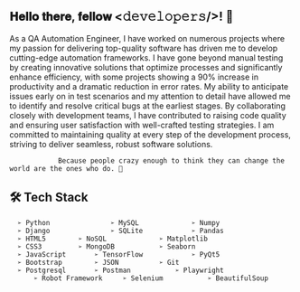 ## 𝐇𝐞𝐥𝐥𝐨 𝐭𝐡𝐞𝐫𝐞, 𝐟𝐞𝐥𝐥𝐨𝐰 <𝚍𝚎𝚟𝚎𝚕𝚘𝚙𝚎𝚛𝚜/>!     👋

 As a QA Automation Engineer, I have worked on numerous projects where my passion for delivering top-quality software has driven me to develop cutting-edge automation frameworks. I have gone beyond manual testing by creating innovative solutions that optimize processes and significantly enhance efficiency, with some projects showing a 90% increase in productivity and a dramatic reduction in error rates. My ability to anticipate issues early on in test scenarios and my attention to detail have allowed me to identify and resolve critical bugs at the earliest stages. By collaborating closely with development teams, I have contributed to raising code quality and ensuring user satisfaction with well-crafted testing strategies. I am committed to maintaining quality at every step of the development process, striving to deliver seamless, robust software solutions.


				Because people crazy enough to think they can change the world are the ones who do. 🎯
             
 ## 🛠 Tech Stack
	  ➢ Python          	 ➢ MySQL			 ➢ Numpy
	  ➢ Django          	 ➢ SQLite			 ➢ Pandas
	  ➢ HTML5		 ➢ NoSQL			 ➢ Matplotlib
	  ➢ CSS3		 ➢ MongoDB			 ➢ Seaborn
	  ➢ JavaScript		 ➢ TensorFlow			 ➢ PyQt5
	  ➢ Bootstrap		 ➢ JSON			 ➢ Git
  	  ➢ Postgresql		 ➢ Postman			 ➢ Playwright
     	  ➢ Robot Framework     ➢ Selenium			 ➢ BeautifulSoup


   	
<!--
**ahmetvahit/ahmetvahit** is a ✨ _special_ ✨ repository because its `README.md` (this file) appears on your GitHub profile.

Here are some ideas to get you started:

- 🔭 I’m currently working on ...
- 🌱 I’m currently learning ...
- 👯 I’m looking to collaborate on ...
- 🤔 I’m looking for help with ...
- 💬 Ask me about ...
- 📫 How to reach me: ...
- 😄 Pronouns: ...
- ⚡ Fun fact: ...
-->
